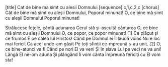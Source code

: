 [title] Cat de bine ma simt cu alesii Domnului
[sequence] c,1,c,2,c
[chorus]
Cât de bine mă simt cu aleșii Domnului,
Poporul minunat!
O, ce bine mă simt cu aleșii Domnului
Poporul minunat!

Strălucesc fețele, cântă adunarea
Cerul stă și-ascultă cântarea
O, ce bine mă simt cu aleșii Domnului
O, ce popor, ce popor minunat!
[1]
Ce plăcut și ce frumos
E pe calea lui Hristos!
Când pe Domnul ei Îl laudă voios
Nu e loc mai fericit
Ca acel unde-am găsit
Pe toți sfinții ce-mpreună s-au unit.
[2]
O, ce bine-atunci va fi
Când pe nori El va veni
Și în slava Lui pe veci ne va uni!
Lângă El ne-om aduna
Și plângând Îi vom cânta
Împreună fericiți cu El vom sta!

